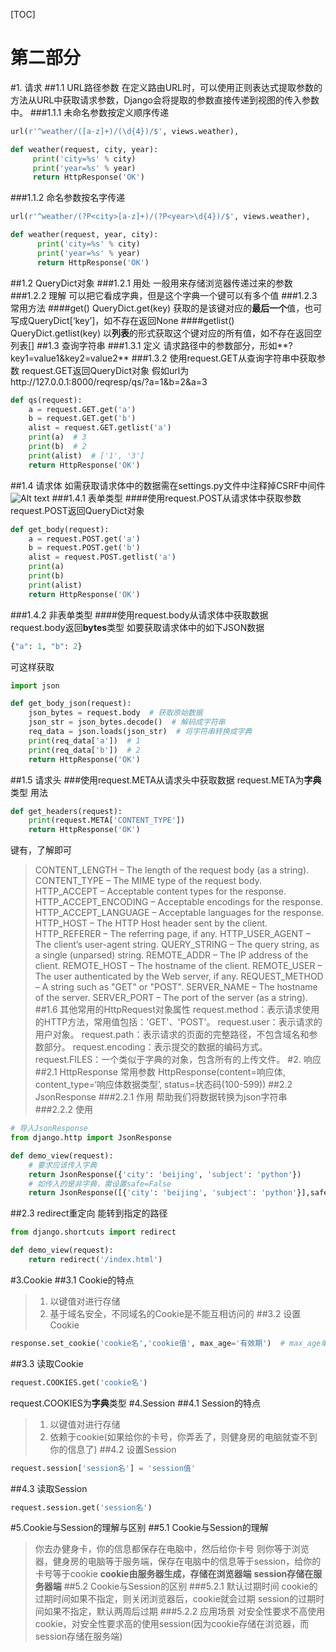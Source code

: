 [TOC]
# 第二部分
#1. 请求
##1.1 URL路径参数
在定义路由URL时，可以使用正则表达式提取参数的方法从URL中获取请求参数，Django会将提取的参数直接传递到视图的传入参数中。
###1.1.1 未命名参数按定义顺序传递
```python
url(r'^weather/([a-z]+)/(\d{4})/$', views.weather),

def weather(request, city, year):
     print('city=%s' % city)
     print('year=%s' % year)
     return HttpResponse('OK')
```
###1.1.2 命名参数按名字传递
```python
url(r'^weather/(?P<city>[a-z]+)/(?P<year>\d{4})/$', views.weather),

def weather(request, year, city):
      print('city=%s' % city)
      print('year=%s' % year)
      return HttpResponse('OK')
```
##1.2 QueryDict对象
###1.2.1 用处
一般用来存储浏览器传递过来的参数
###1.2.2 理解
可以把它看成字典，但是这个字典一个键可以有多个值
###1.2.3 常用方法
####get()
QueryDict.get(key) 获取的是该键对应的**最后一个**值，也可写成QueryDict[‘key’]，如不存在返回None
####getlist() 
QueryDict.getlist(key) 以**列表**的形式获取这个键对应的所有值，如不存在返回空列表[]
##1.3 查询字符串
###1.3.1 定义
请求路径中的参数部分，形如**?key1=value1&key2=value2**
###1.3.2 使用request.GET从查询字符串中获取参数
request.GET返回QueryDict对象
假如url为http://127.0.0.1:8000/reqresp/qs/?a=1&b=2&a=3
```python
def qs(request):
    a = request.GET.get('a')
    b = request.GET.get('b')
    alist = request.GET.getlist('a')
    print(a)  # 3
    print(b)  # 2
    print(alist)  # ['1', '3']
    return HttpResponse('OK')
```
##1.4 请求体
如需获取请求体中的数据需在settings.py文件中注释掉CSRF中间件
![Alt text](./1555226382712.png)
###1.4.1 表单类型
####使用request.POST从请求体中获取参数
request.POST返回QueryDict对象
```python
def get_body(request):
    a = request.POST.get('a')
    b = request.POST.get('b')
    alist = request.POST.getlist('a')
    print(a)
    print(b)
    print(alist)
    return HttpResponse('OK')
```
###1.4.2 非表单类型
####使用request.body从请求体中获取数据
request.body返回**bytes**类型
如要获取请求体中的如下JSON数据
```python
{"a": 1, "b": 2}
```
可这样获取
```python
import json

def get_body_json(request):
    json_bytes = request.body  # 获取原始数据
    json_str = json_bytes.decode()  # 解码成字符串
    req_data = json.loads(json_str)  # 将字符串转换成字典
    print(req_data['a'])  # 1
    print(req_data['b'])  # 2
    return HttpResponse('OK')
```
##1.5 请求头
###使用request.META从请求头中获取数据
request.META为**字典**类型
用法
```python
def get_headers(request):
    print(request.META['CONTENT_TYPE'])
    return HttpResponse('OK')
```
键有，了解即可
>CONTENT_LENGTH – The length of the request body (as a string).
CONTENT_TYPE – The MIME type of the request body.
HTTP_ACCEPT – Acceptable content types for the response.
HTTP_ACCEPT_ENCODING – Acceptable encodings for the response.
HTTP_ACCEPT_LANGUAGE – Acceptable languages for the response.
HTTP_HOST – The HTTP Host header sent by the client.
HTTP_REFERER – The referring page, if any.
HTTP_USER_AGENT – The client’s user-agent string.
QUERY_STRING – The query string, as a single (unparsed) string.
REMOTE_ADDR – The IP address of the client.
REMOTE_HOST – The hostname of the client.
REMOTE_USER – The user authenticated by the Web server, if any.
REQUEST_METHOD – A string such as "GET" or "POST".
SERVER_NAME – The hostname of the server.
SERVER_PORT – The port of the server (as a string).
##1.6 其他常用的HttpRequest对象属性
>request.method：表示请求使用的HTTP方法，常用值包括：'GET'、'POST'。
request.user：表示请求的用户对象。
request.path：表示请求的页面的完整路径，不包含域名和参数部分。
request.encoding：表示提交的数据的编码方式。
request.FILES：一个类似于字典的对象，包含所有的上传文件。
#2. 响应
##2.1 HttpResponse
常用参数
HttpResponse(content=响应体, content_type=‘响应体数据类型’, status=状态码(100-599))
##2.2 JsonResponse
###2.2.1 作用
帮助我们将数据转换为json字符串
###2.2.2 使用
```python
# 导入JsonResponse
from django.http import JsonResponse

def demo_view(request):
    # 要求应该传入字典
    return JsonResponse({'city': 'beijing', 'subject': 'python'})
    # 如传入的是非字典，需设置safe=False
    return JsonResponse([{'city': 'beijing', 'subject': 'python'}],safe=False)
```
##2.3 redirect重定向
能转到指定的路径
```python
from django.shortcuts import redirect

def demo_view(request):
    return redirect('/index.html')
```
#3.Cookie
##3.1 Cookie的特点
>1. 以键值对进行存储
>2. 基于域名安全，不同域名的Cookie是不能互相访问的
##3.2 设置Cookie
```python
response.set_cookie('cookie名','cookie值', max_age='有效期')  # max_age单位为秒
```
##3.3 读取Cookie
```python
request.COOKIES.get('cookie名')
```
request.COOKIES为**字典**类型
#4.Session
##4.1 Session的特点
>1. 以键值对进行存储
>2. 依赖于cookie(如果给你的卡号，你弄丢了，则健身房的电脑就查不到你的信息了)
##4.2 设置Session
```python
request.session['session名'] = 'session值'
```
##4.3 读取Session
```python
request.session.get('session名')
```
#5.Cookie与Session的理解与区别
##5.1 Cookie与Session的理解
>你去办健身卡，你的信息都保存在电脑中，然后给你卡号
则你等于浏览器，健身房的电脑等于服务端，保存在电脑中的信息等于session，给你的卡号等于cookie
**cookie由服务器生成，存储在浏览器端**
**session存储在服务器端**
##5.2 Cookie与Session的区别
###5.2.1 默认过期时间
>cookie的过期时间如果不指定，则关闭浏览器后，cookie就会过期
session的过期时间如果不指定，默认两周后过期
###5.2.2 应用场景
>对安全性要求不高使用cookie，对安全性要求高的使用session(因为cookie存储在浏览器，而session存储在服务端)






















































​                                                                                 

